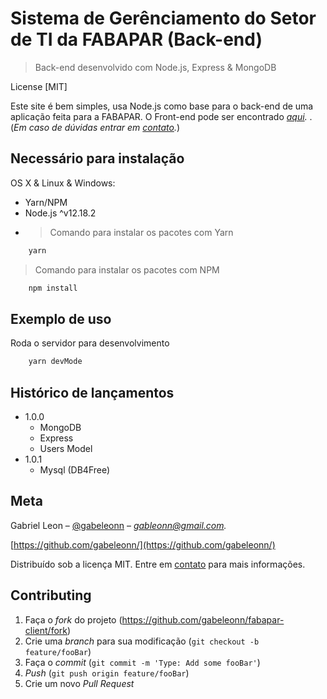 # Sistema de Gerênciamento do Setor de TI da FABAPAR (Back-end)

> Back-end desenvolvido com Node.js, Express & MongoDB

License [MIT]

Este site é bem simples, usa Node.js como base para o back-end de uma aplicação feita para a FABAPAR. O Front-end pode ser encontrado _[aqui][frontend]._ .(_Em caso de dúvidas entrar em [contato][contato]._)

## Necessário para instalação

OS X & Linux & Windows:

-   Yarn/NPM
-   Node.js ^v12.18.2
-   > Comando para instalar os pacotes com Yarn

```sh
    yarn
```

> Comando para instalar os pacotes com NPM

```sh
    npm install
```

## Exemplo de uso

Roda o servidor para desenvolvimento

```sh
    yarn devMode
```

## Histórico de lançamentos

-   1.0.0
    -   MongoDB
    -   Express
    -   Users Model
-   1.0.1
    -   Mysql (DB4Free)

## Meta

Gabriel Leon – [@gabeleonn](https://linkedin.com/in/gabeleonn) – _[gableonn@gmail.com][contato]._

[https://github.com/gabeleonn/](https://github.com/gabeleonn/)

Distribuído sob a licença MIT. Entre em [contato][contato] para mais informações.

## Contributing

1. Faça o _fork_ do projeto (<https://github.com/gabeleonn/fabapar-client/fork>)
2. Crie uma _branch_ para sua modificação (`git checkout -b feature/fooBar`)
3. Faça o _commit_ (`git commit -m 'Type: Add some fooBar'`)
4. _Push_ (`git push origin feature/fooBar`)
5. Crie um novo _Pull Request_

[contato]: mailto:gableonn@gmail.com
[react-app]: https://create-react-app.dev/docs/getting-started/
[frontend]: https://github.com/gabeleonn/fabapar-client/
